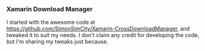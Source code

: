 ### Xamarin Download Manager

I started with the awesome code at https://github.com/SimonSimCity/Xamarin-CrossDownloadManager, and tweaked it to suit my needs. I don't claim any credit for developing the code, but I'm sharing my tweaks just because.